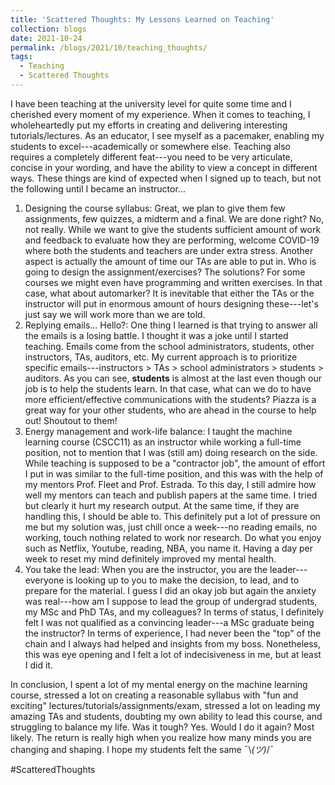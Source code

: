 ```yaml
---
title: 'Scattered Thoughts: My Lessons Learned on Teaching'
collection: blogs
date: 2021-10-24
permalink: /blogs/2021/10/teaching_thoughts/
tags:
  - Teaching
  - Scattered Thoughts
---
```


I have been teaching at the university level for quite some time and I cherished every moment of my experience. When it comes to teaching, I wholeheartedly put my efforts in creating and delivering interesting tutorials/lectures. As an educator, I see myself as a pacemaker, enabling my students to excel---academically or somewhere else. Teaching also requires a completely different feat---you need to be very articulate, concise in your wording, and have the ability to view a concept in different ways. These things are kind of expected when I signed up to teach, but not the following until I became an instructor...

1. Designing the course syllabus: Great, we plan to give them few assignments, few quizzes, a midterm and a final. We are done right? No, not really. While we want to give the students sufficient amount of work and feedback to evaluate how they are performing, welcome COVID-19 where both the students and teachers are under extra stress. Another aspect is actually the amount of time our TAs are able to put in. Who is going to design the assignment/exercises? The solutions? For some courses we might even have programming and written exercises. In that case, what about automarker? It is inevitable that either the TAs or the instructor will put in enormous amount of hours designing these---let's just say we will work more than we are told.
2. Replying emails... Hello?: One thing I learned is that trying to answer all the emails is a losing battle. I thought it was a joke until I started teaching. Emails come from the school administrators, students, other instructors, TAs, auditors, etc. My current approach is to prioritize specific emails---instructors > TAs > school administrators > students > auditors. As you can see, **students** is almost at the last even though our job is to help the students learn. In that case, what can we do to have more efficient/effective communications with the students? Piazza is a great way for your other students, who are ahead in the course to help out! Shoutout to them!
3. Energy management and work-life balance: I taught the machine learning course (CSCC11) as an instructor while working a full-time position, not to mention that I was (still am) doing research on the side. While teaching is supposed to be a "contractor job", the amount of effort I put in was similar to the full-time position, and this was with the help of my mentors Prof. Fleet and Prof. Estrada. To this day, I still admire how well my mentors can teach and publish papers at the same time. I tried but clearly it hurt my research output. At the same time, if they are handling this, I should be able to. This definitely put a lot of pressure on me but my solution was, just chill once a week---no reading emails, no working, touch nothing related to work nor research. Do what you enjoy such as Netflix, Youtube, reading, NBA, you name it. Having a day per week to reset my mind definitely improved my mental health.
4. You take the lead: When you are the instructor, you are the leader---everyone is looking up to you to make the decision, to lead, and to prepare for the material. I guess I did an okay job but again the anxiety was real---how am I suppose to lead the group of undergrad students, my MSc and PhD TAs, and my colleagues? In terms of status, I definitely felt I was not qualified as a convincing leader---a MSc graduate being the instructor? In terms of experience, I had never been the "top" of the chain and I always had helped and insights from my boss. Nonetheless, this was eye opening and I felt a lot of indecisiveness in me, but at least I did it.

In conclusion, I spent a lot of my mental energy on the machine learning course, stressed a lot on creating a reasonable syllabus with "fun and exciting" lectures/tutorials/assignments/exam, stressed a lot on leading my amazing TAs and students, doubting my own ability to lead this course, and struggling to balance my life. Was it tough? Yes. Would I do it again? Most likely. The return is really high when you realize how many minds you are changing and shaping. I hope my students felt the same ¯\\_(ツ)_/¯

#ScatteredThoughts

